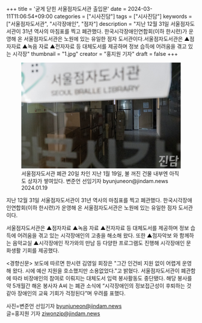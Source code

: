 +++
title = '굳게 닫힌 서울점자도서관 출입문'
date = 2024-03-11T11:06:54+09:00
categories = ["시사진담"]
tags = ["시사진담"]
keywords = ["서울점자도서관", "시각장애인", "점자"]
description = "지난 12월 31일 서울점자도서관이 31년 역사의 마침표를 찍고 폐관했다. 한국시각장애인연합회(이하 한시련)가 운영해 온 서울점자도서관은 노원에 있는 유일한 점자 도서관이다.서울점자도서관은 ▲점자자료 ▲녹음 자료 ▲전자자료 등 대체도서를 제공하며 정보 습득에 어려움을 겪고 있는 시각장"
thumbnail = "1.jpg"
creator = "홍지원 기자"
draft = false
+++

<figure>
  <img src="1.jpg" alt="no image" />
  <figcaption>서울점자도서관 폐관 20일 차인 지난 1월 19일, 불 꺼진 건물 내부엔 아직도 상자가 쌓여있다. 변준언 선임기자 byunjuneon@jindam.news 2024.01.19</figcaption>
</figure>


지난 12월 31일 서울점자도서관이 31년 역사의 마침표를 찍고 폐관했다. 한국시각장애인연합회(이하 한시련)가 운영해 온 서울점자도서관은 노원에 있는 유일한 점자 도서관이다.

서울점자도서관은 ▲점자자료 ▲녹음 자료 ▲전자자료 등 대체도서를 제공하며 정보 습득에 어려움을 겪고 있는 시각장애인의 고충을 해소해 왔다. 또한 ▲점자악보 와 함께하는 음악교실 ▲시각장애인 작가와의 만남 등 다양한 프로그램도 진행해 시각장애인 문화생활 기회를 제공했다.

<경향신문> 보도에 따르면 한시련 김영일 회장은 "그간 인건비 지원 없이 어렵게 운영해 왔다. 시에 예산 지원을 호소했지만 소용없었다."고 밝혔다. 서울점자도서관이 폐관함에 따라 비장애인의 참여로 이뤄지는 대체도서 입력 봉사활동도 중단됐다. 해당 봉사를 약 5개월간 해온 봉사자 A씨 는 폐관 소식에 “시각장애인의 정보접근성이 후퇴하는 것 같아 장애인의 교육 기회가 걱정된다”며 우려를 표했다.

사진=변준언 선임기자 byunjuneon@jindam.news  
글=홍지원 기자 ziwonzip@jindam.news


